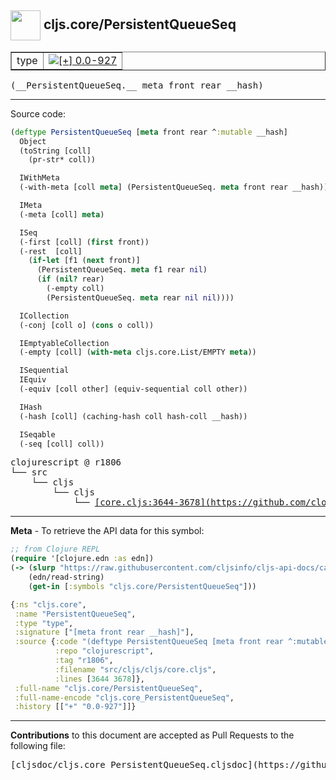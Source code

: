 ## <img width="48px" valign="middle" src="http://i.imgur.com/Hi20huC.png"> cljs.core/PersistentQueueSeq

 <table border="1">
<tr>

<td>type</td>
<td><a href="https://github.com/cljsinfo/cljs-api-docs/tree/0.0-927"><img valign="middle" alt="[+] 0.0-927" src="https://img.shields.io/badge/+-0.0--927-lightgrey.svg"></a> </td>
</tr>
</table>

 <samp>
(__PersistentQueueSeq.__ meta front rear __hash)<br>
</samp>

---





Source code:

```clj
(deftype PersistentQueueSeq [meta front rear ^:mutable __hash]
  Object
  (toString [coll]
    (pr-str* coll))

  IWithMeta
  (-with-meta [coll meta] (PersistentQueueSeq. meta front rear __hash))

  IMeta
  (-meta [coll] meta)

  ISeq
  (-first [coll] (first front))
  (-rest  [coll]
    (if-let [f1 (next front)]
      (PersistentQueueSeq. meta f1 rear nil)
      (if (nil? rear)
        (-empty coll)
        (PersistentQueueSeq. meta rear nil nil))))

  ICollection
  (-conj [coll o] (cons o coll))

  IEmptyableCollection
  (-empty [coll] (with-meta cljs.core.List/EMPTY meta))

  ISequential
  IEquiv
  (-equiv [coll other] (equiv-sequential coll other))

  IHash
  (-hash [coll] (caching-hash coll hash-coll __hash))

  ISeqable
  (-seq [coll] coll))
```

 <pre>
clojurescript @ r1806
└── src
    └── cljs
        └── cljs
            └── <ins>[core.cljs:3644-3678](https://github.com/clojure/clojurescript/blob/r1806/src/cljs/cljs/core.cljs#L3644-L3678)</ins>
</pre>


---

__Meta__ - To retrieve the API data for this symbol:

```clj
;; from Clojure REPL
(require '[clojure.edn :as edn])
(-> (slurp "https://raw.githubusercontent.com/cljsinfo/cljs-api-docs/catalog/cljs-api.edn")
    (edn/read-string)
    (get-in [:symbols "cljs.core/PersistentQueueSeq"]))
```

```clj
{:ns "cljs.core",
 :name "PersistentQueueSeq",
 :type "type",
 :signature ["[meta front rear __hash]"],
 :source {:code "(deftype PersistentQueueSeq [meta front rear ^:mutable __hash]\n  Object\n  (toString [coll]\n    (pr-str* coll))\n\n  IWithMeta\n  (-with-meta [coll meta] (PersistentQueueSeq. meta front rear __hash))\n\n  IMeta\n  (-meta [coll] meta)\n\n  ISeq\n  (-first [coll] (first front))\n  (-rest  [coll]\n    (if-let [f1 (next front)]\n      (PersistentQueueSeq. meta f1 rear nil)\n      (if (nil? rear)\n        (-empty coll)\n        (PersistentQueueSeq. meta rear nil nil))))\n\n  ICollection\n  (-conj [coll o] (cons o coll))\n\n  IEmptyableCollection\n  (-empty [coll] (with-meta cljs.core.List/EMPTY meta))\n\n  ISequential\n  IEquiv\n  (-equiv [coll other] (equiv-sequential coll other))\n\n  IHash\n  (-hash [coll] (caching-hash coll hash-coll __hash))\n\n  ISeqable\n  (-seq [coll] coll))",
          :repo "clojurescript",
          :tag "r1806",
          :filename "src/cljs/cljs/core.cljs",
          :lines [3644 3678]},
 :full-name "cljs.core/PersistentQueueSeq",
 :full-name-encode "cljs.core_PersistentQueueSeq",
 :history [["+" "0.0-927"]]}

```

---

__Contributions__ to this document are accepted as Pull Requests to the following file:

 <pre>
[cljsdoc/cljs.core_PersistentQueueSeq.cljsdoc](https://github.com/cljsinfo/cljs-api-docs/blob/master/cljsdoc/cljs.core_PersistentQueueSeq.cljsdoc)
</pre>

